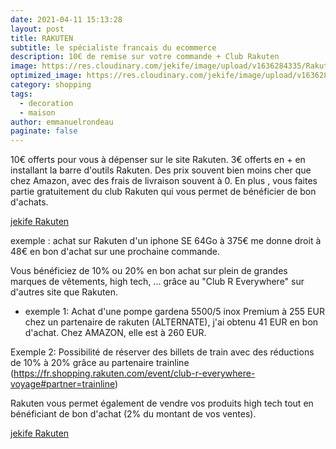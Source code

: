 ```yaml
---
date: 2021-04-11 15:13:28
layout: post
title: RAKUTEN
subtitle: le spécialiste francais du ecommerce
description: 10€ de remise sur votre commande + Club Rakuten
image: https://res.cloudinary.com/jekife/image/upload/v1636284335/Rakuten_x7lv1x.jpg
optimized_image: https://res.cloudinary.com/jekife/image/upload/v1636284335/Rakuten_x7lv1x.jpg
category: shopping
tags:
  - decoration
  - maison
author: emmanuelrondeau
paginate: false
---
```

10€ offerts pour vous à dépenser sur le site Rakuten.
3€ offerts en + en installant la barre d'outils Rakuten.
Des prix souvent bien moins cher que chez Amazon, avec des frais de livraison souvent à 0.
En plus , vous faites partie gratuitement du club Rakuten qui vous permet de bénéficier de bon d'achats.

 [jekife Rakuten](https://fr.shopping.rakuten.com/offre-parrainage-rakuten/14K1589)


exemple : achat sur Rakuten d'un iphone SE 64Go à 375€ me donne droit à 48€ en bon d'achat sur une prochaine commande.

Vous bénéficiez de 10% ou 20% en bon achat sur plein de grandes marques de vêtements, high tech, ... grâce au "Club R Everywhere" sur d'autres site que Rakuten.

- exemple 1: Achat d'une pompe gardena 5500/5 inox Premium à 255 EUR chez un partenaire de rakuten (ALTERNATE), j'ai obtenu 41 EUR en bon d'achat. Chez AMAZON, elle est à 260 EUR.

Exemple 2: Possibilité de réserver des billets de train avec des réductions de 10% à 20% grâce au partenaire trainline (https://fr.shopping.rakuten.com/event/club-r-everywhere-voyage#partner=trainline)

Rakuten vous permet également de vendre vos produits high tech tout en bénéficiant de bon d'achat (2% du montant de vos ventes).

 [jekife Rakuten](https://fr.shopping.rakuten.com/offre-parrainage-rakuten/14K1589)
